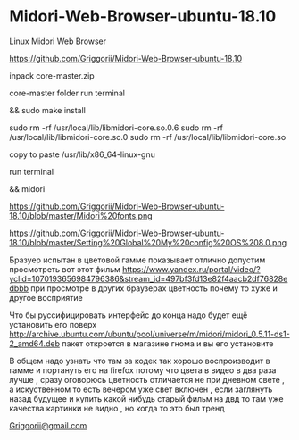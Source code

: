 # Midori-Web-Browser-ubuntu-18.10
Linux Midori Web Browser


https://github.com/Griggorii/Midori-Web-Browser-ubuntu-18.10

inpack core-master.zip

core-master folder run terminal

&& sudo make install

sudo rm -rf /usr/local/lib/libmidori-core.so.0.6
sudo rm -rf /usr/local/lib/libmidori-core.so.0
sudo rm -rf /usr/local/lib/libmidori-core.so

copy to paste /usr/lib/x86_64-linux-gnu

run terminal 

&& midori

https://github.com/Griggorii/Midori-Web-Browser-ubuntu-18.10/blob/master/Midori%20fonts.png 

https://github.com/Griggorii/Midori-Web-Browser-ubuntu-18.10/blob/master/Setting%20Global%20My%20config%20OS%208.0.png

Бразуер испытан в цветовой гамме показывает отлично допустим просмотреть вот этот фильм https://www.yandex.ru/portal/video/?yclid=1070193656984796386&stream_id=497bf3fd13e82f4aacb2df76828edbbb при просмотре в других браузерах цветность почему то хуже и другое восприятие

Что бы руссифицировать интерфейс до конца надо будет ещё установить его поверх http://archive.ubuntu.com/ubuntu/pool/universe/m/midori/midori_0.5.11-ds1-2_amd64.deb пакет откроется в магазине гнома и вы его установите

В общем надо узнать что там за кодек так хорошо воспроизводит в гамме и портануть его на firefox потому что цвета в видео в два раза лучше  , сразу оговорюсь цветность отличается не при дневном свете , а искуственном то есть вечером уже свет включен , если заглянуть назад будущее и купить какой нибудь старый фильм на двд то там уже качества картинки не видно , но когда то это был тренд

Griggorii@gmail.com
